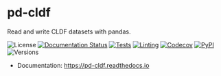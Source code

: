# pd-cldf

Read and write CLDF datasets with pandas.

![License](https://img.shields.io/github/license/fmatter/pd-cldf)
[![Documentation Status](https://readthedocs.org/projects/pd-cldf/badge/?version=latest)](https://pd-cldf.readthedocs.io/en/latest/?badge=latest)
[![Tests](https://img.shields.io/github/actions/workflow/status/fmatter/pd-cldf/tests.yml?label=tests)](https://github.com/fmatter/pd-cldf/actions/workflows/tests.yml)
[![Linting](https://img.shields.io/github/actions/workflow/status/fmatter/pd-cldf/lint.yml?label=linting)](https://github.com/fmatter/pd-cldf/actions/workflows/lint.yml)
[![Codecov](https://img.shields.io/codecov/c/github/fmatter/pd-cldf)](https://app.codecov.io/gh/fmatter/pd-cldf/)
[![PyPI](https://img.shields.io/pypi/v/pd-cldf.svg)](https://pypi.org/project/pd-cldf)
![Versions](https://img.shields.io/pypi/pyversions/pd-cldf)


* Documentation: https://pd-cldf.readthedocs.io

